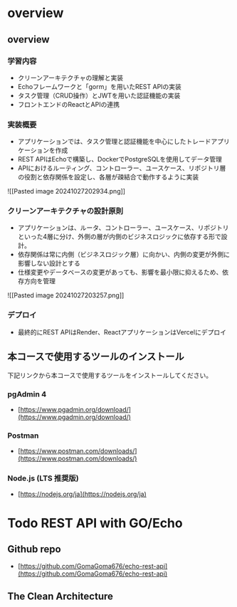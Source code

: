 # overview
## overview
### 学習内容
- クリーンアーキテクチャの理解と実装
- Echoフレームワークと「gorm」を用いたREST APIの実装
- タスク管理（CRUD操作）とJWTを用いた認証機能の実装
- フロントエンドのReactとAPIの連携

### 実装概要
- アプリケーションでは、タスク管理と認証機能を中心にしたトレードアプリケーションを作成
- REST APIはEchoで構築し、DockerでPostgreSQLを使用してデータ管理
- APIにおけるルーティング、コントローラー、ユースケース、リポジトリ層の役割と依存関係を設定し、各層が疎結合で動作するように実装

![[Pasted image 20241027202934.png]]

### クリーンアーキテクチャの設計原則
- アプリケーションは、ルータ、コントローラー、ユースケース、リポジトリといった4層に分け、外側の層が内側のビジネスロジックに依存する形で設計。
- 依存関係は常に内側（ビジネスロジック層）に向かい、内側の変更が外側に影響しない設計とする
- 仕様変更やデータベースの変更があっても、影響を最小限に抑えるため、依存方向を管理

![[Pasted image 20241027203257.png]]
### デプロイ
- 最終的にREST APIはRender、ReactアプリケーションはVercelにデプロイ
## 本コースで使用するツールのインストール
下記リンクから本コースで使用するツールをインストールしてください。
### pgAdmin 4
- [https://www.pgadmin.org/download/](https://www.pgadmin.org/download/)

### Postman
- [https://www.postman.com/downloads/](https://www.postman.com/downloads/)

### Node.js (LTS 推奨版)
- [https://nodejs.org/ja](https://nodejs.org/ja)

# Todo REST API with GO/Echo
## Github repo
- [https://github.com/GomaGoma676/echo-rest-api](https://github.com/GomaGoma676/echo-rest-api)

## The Clean Architecture
